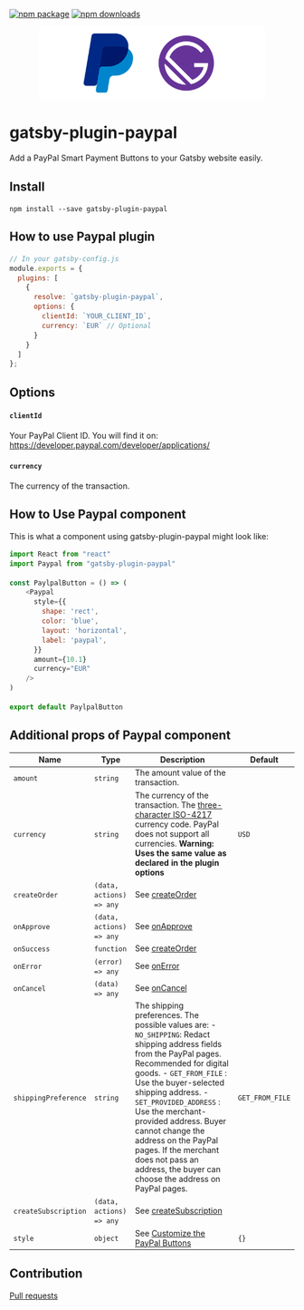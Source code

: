 [![npm package](https://badge.fury.io/js/gatsby-plugin-paypal.svg)](https://www.npmjs.com/package/gatsby-plugin-paypal/)
[![npm downloads](https://img.shields.io/npm/dm/gatsby-plugin-paypal.svg)](https://www.npmjs.com/package/gatsby-plugin-paypal/)

<p align="center">
    <img alt="Gatsby-Paypal-Plugin" src="https://raw.githubusercontent.com/alexislepresle/gatsby-plugin-paypal/master/ressources/gatsby-paypal.png" width="400" />
</p>

# gatsby-plugin-paypal

Add a PayPal Smart Payment Buttons to your Gatsby website easily.

## Install

`npm install --save gatsby-plugin-paypal`

## How to use Paypal plugin

```javascript
// In your gatsby-config.js
module.exports = {
  plugins: [
    {
      resolve: `gatsby-plugin-paypal`,
      options: {
        clientId: `YOUR_CLIENT_ID`,
        currency: `EUR` // Optional
      }
    }
  ]
};
```

## Options

#### `clientId`

Your PayPal Client ID.
You will find it on: https://developer.paypal.com/developer/applications/

#### `currency`

The currency of the transaction.	

## How to Use Paypal component

This is what a component using gatsby-plugin-paypal might look like:

```js
import React from "react"
import Paypal from "gatsby-plugin-paypal"

const PaylpalButton = () => (
    <Paypal 
      style={{
        shape: 'rect',
        color: 'blue',
        layout: 'horizontal',
        label: 'paypal',
      }}
      amount={10.1}
      currency="EUR"
    />
)

export default PaylpalButton
```

## Additional props of Paypal component


| Name                      | Type                      | Description                                                                                        | Default        |
| ------------------------- | ------------------------- | -------------------------------------------------------------------------------------------------- | -------------- |
| `amount`                  | `string`                  | The amount value of the transaction.                                                               |                |
| `currency`                | `string`                  | The currency of the transaction. The [three-character ISO-4217](https://developer.paypal.com/docs/integration/direct/rest/currency-codes/) currency code. PayPal does not support all currencies. **Warning: Uses the same value as declared in the plugin options**                                                                 | `USD`          |
| `createOrder`             | `(data, actions) => any`  | See [createOrder](https://developer.paypal.com/docs/checkout/integrate/#5-capture-the-transaction) |                |
| `onApprove`               | `(data, actions) => any`  | See [onApprove](https://developer.paypal.com/docs/checkout/integration-features/funding-failure/)  |                |
| `onSuccess`               | `function`                | See [createOrder](https://developer.paypal.com/docs/checkout/integrate/#5-capture-the-transaction) |                |
| `onError`                 | `(error) => any`          | See [onError](https://developer.paypal.com/docs/checkout/integration-features/handle-errors)       |                |
| `onCancel`                | `(data) => any`           | See [onCancel](https://developer.paypal.com/docs/checkout/integration-features/cancellation-page/) |                |
| `shippingPreference`      | `string`                  | The shipping preferences. The possible values are: -`NO_SHIPPING`:  Redact shipping address fields from the PayPal pages. Recommended for digital goods. - `GET_FROM_FILE` :  Use the buyer-selected shipping address. - `SET_PROVIDED_ADDRESS` :  Use the merchant-provided address. Buyer cannot change the address on the PayPal pages. If the merchant does not pass an address, the buyer can choose the address on PayPal pages.    | `GET_FROM_FILE`        |
| `createSubscription`      | `(data, actions) => any`                | See [createSubscription](https://developer.paypal.com/docs/subscriptions/integrate/#4-create-a-subscription)                                                                                        |
| `style`                   | `object`                  | See [Customize the PayPal Buttons](https://developer.paypal.com/docs/checkout/integration-features/customize-button) | `{}` |


## Contribution

[Pull requests](https://github.com/alexislepresle/gatsby-plugin-paypal/pulls)

